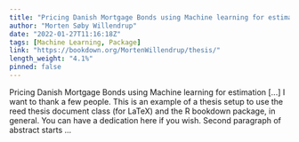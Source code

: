 ```yaml
---
title: "Pricing Danish Mortgage Bonds using Machine learning for estimation"
author: "Morten Søby Willendrup"
date: "2022-01-27T11:16:18Z"
tags: [Machine Learning, Package]
link: "https://bookdown.org/MortenWillendrup/thesis/"
length_weight: "4.1%"
pinned: false
---
```


Pricing Danish Mortgage Bonds using Machine learning for estimation [...] I want to thank a few people. This is an example of a thesis setup to use the reed thesis document class (for LaTeX) and the R bookdown package, in general. You can have a dedication here if you wish. Second paragraph of abstract starts ...
